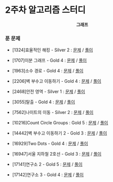 # 2주차 알고리즘 스터디

<div align = center>
  <b>그래프</b>
</div>

### 푼 문제

  - [1324]효율적인 해킹 - Silver 2 : [문제](https://www.acmicpc.net/problem/1325) / [풀이](https://github.com/firemancha/Algorithm/tree/main/Baekjoon/Graph/%5B1325%5D%ED%9A%A8%EC%9C%A8%EC%A0%81%EC%9D%B8%20%ED%95%B4%ED%82%B9)

  - [1707]이분 그래프 - Gold 4 : [문제](https://www.acmicpc.net/problem/1707) / [풀이](https://github.com/firemancha/Algorithm/tree/main/Baekjoon/Graph/%5B1707%5D%EC%9D%B4%EB%B6%84%20%EA%B7%B8%EB%9E%98%ED%94%84)

  - [1963]소수 경로 - Gold 4 : [문제](https://www.acmicpc.net/problem/1963) / [풀이](https://github.com/firemancha/Algorithm/tree/main/Baekjoon/Graph/%5B1963%5D%EC%86%8C%EC%88%98%20%EA%B2%BD%EB%A1%9C)

  - [2206]벽 부수고 이동하기 - Gold 4 : [문제](https://www.acmicpc.net/problem/2206) / [풀이](https://github.com/firemancha/Algorithm/tree/main/Baekjoon/Graph/%5B2206%5D%EB%B2%BD%20%EB%B6%80%EC%88%98%EA%B3%A0%20%EC%9D%B4%EB%8F%99%ED%95%98%EA%B8%B0)

  - [2468]안전 영역 - Silver 1 : [문제](https://www.acmicpc.net/problem/2468) / [풀이](https://github.com/firemancha/Algorithm/tree/main/Baekjoon/Graph/%5B2468%5D%EC%95%88%EC%A0%84%20%EC%98%81%EC%97%AD)

  - [3055]탈출 - Gold 4 : [문제](https://www.acmicpc.net/problem/3055) / [풀이](https://github.com/firemancha/Algorithm/tree/main/Baekjoon/Graph/%5B3055%5D%ED%83%88%EC%B6%9C)

  - [7562]나이트의 이동 - Silver 2 : [문제](https://www.acmicpc.net/problem/7562) / [풀이](https://github.com/firemancha/Algorithm/tree/main/Baekjoon/Graph/%5B7562%5D%EB%82%98%EC%9D%B4%ED%8A%B8%EC%9D%98%20%EC%9D%B4%EB%8F%99)

  - [10216]Count Circle Groups : Gold 5 : [문제](https://www.acmicpc.net/problem/10216) / [풀이](https://github.com/firemancha/Algorithm/tree/main/Baekjoon/Graph/%5B10216%5DCount%20Circle%20Groups)

  - [14442]벽 부수고 이동하기 2 - Gold 3 : [문제](https://www.acmicpc.net/problem/14442) / [풀이](https://github.com/firemancha/Algorithm/tree/main/Baekjoon/Graph/%5B14442%5D%EB%B2%BD%20%EB%B6%80%EC%88%98%EA%B3%A0%20%EC%9D%B4%EB%8F%99%ED%95%98%EA%B8%B02)

  - [16929]Two Dots - Gold 4 : [문제](https://www.acmicpc.net/problem/16929) / [풀이](https://github.com/firemancha/Algorithm/tree/main/Baekjoon/Graph/%5B16929%5DTwo%20Dots)

  - [16947]서울 지하철 2호선 - Gold 3 : [문제](https://www.acmipc.net/problem/16947) / [풀이](https://github.com/firemancha/Algorithm/tree/main/Baekjoon/Graph/%5B16947%5D%EC%84%9C%EC%9A%B8%20%EC%A7%80%ED%95%98%EC%B2%A0%202%ED%98%B8%EC%84%A0)

  - [17141]연구소 2 - Gold 5 : [문제](https://www.acmicpc.net/problem/17141) / [풀이](https://github.com/firemancha/Algorithm/tree/main/Baekjoon/Graph/%5B17141%5D%EC%97%B0%EA%B5%AC%EC%86%8C%202)

  - [17142]연구소 3 - Gold 4 : [문제](https://www.acmicpc.net/problem/17142) / [풀이](https://github.com/firemancha/Algorithm/tree/main/Baekjoon/Graph/%5B17142%5D%EC%97%B0%EA%B5%AC%EC%86%8C%203)